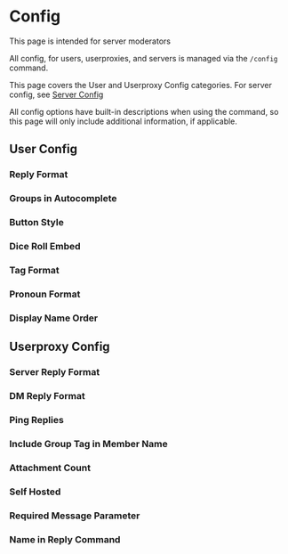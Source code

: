 # Config

This page is intended for server moderators

All config, for users, userproxies, and servers is managed via the `/config` command.

This page covers the User and Userproxy Config categories.
For server config, see [Server Config](/server-guide/config.md)

All config options have built-in descriptions when using the command, so this page will only include additional information, if applicable.

## User Config
### Reply Format
### Groups in Autocomplete
### Button Style
### Dice Roll Embed
### Tag Format
### Pronoun Format
### Display Name Order

## Userproxy Config
### Server Reply Format
### DM Reply Format
### Ping Replies
### Include Group Tag in Member Name
### Attachment Count
### Self Hosted
### Required Message Parameter
### Name in Reply Command
